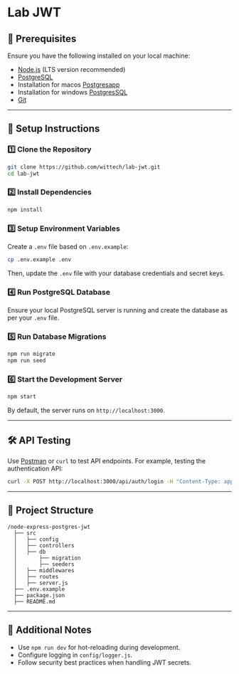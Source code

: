 # Lab JWT

## 📌 Prerequisites

Ensure you have the following installed on your local machine:

- [Node.js](https://nodejs.org/) (LTS version recommended)
- [PostgreSQL](https://www.postgresql.org/)
- Installation for macos [Postgresapp](https://postgresapp.com/)
- Installation for windows [PostgresSQL](https://www.w3schools.com/postgresql/postgresql_install.php)
- [Git](https://git-scm.com/)

---

## 🚀 Setup Instructions

### 1️⃣ Clone the Repository

```sh
git clone https://github.com/wittech/lab-jwt.git
cd lab-jwt
```

### 2️⃣ Install Dependencies

```sh
npm install
```

### 3️⃣ Setup Environment Variables

Create a `.env` file based on `.env.example`:

```sh
cp .env.example .env
```

Then, update the `.env` file with your database credentials and secret keys.

### 4️⃣ Run PostgreSQL Database

Ensure your local PostgreSQL server is running and create the database as per your `.env` file.

### 5️⃣ Run Database Migrations

```sh
npm run migrate
npm run seed
```

### 6️⃣ Start the Development Server

```sh
npm start
```

By default, the server runs on `http://localhost:3000`.

---

## 🛠 API Testing

Use [Postman](https://www.postman.com/) or `curl` to test API endpoints.
For example, testing the authentication API:

```sh
curl -X POST http://localhost:3000/api/auth/login -H "Content-Type: application/json" -d '{"email":"test@example.com", "password":"password"}'
```

---

## 📁 Project Structure

```
/node-express-postgres-jwt
  ├── src
  │   ├── config
  │   ├── controllers
  │   ├── db
  │       ├── migration
  │       ├── seeders
  │   ├── middlewares
  │   ├── routes
  │   ├── server.js
  ├── .env.example
  ├── package.json
  ├── README.md
```

---

## 📜 Additional Notes

- Use `npm run dev` for hot-reloading during development.
- Configure logging in `config/logger.js`.
- Follow security best practices when handling JWT secrets.
